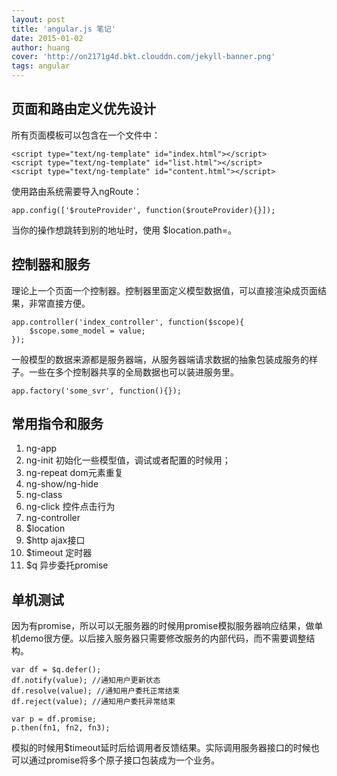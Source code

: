 ```yaml
---
layout: post
title: 'angular.js 笔记'
date: 2015-01-02
author: huang
cover: 'http://on2171g4d.bkt.clouddn.com/jekyll-banner.png'
tags: angular
---
```


## 页面和路由定义优先设计

所有页面模板可以包含在一个文件中：<br>
```
<script type="text/ng-template" id="index.html"></script>
<script type="text/ng-template" id="list.html"></script>
<script type="text/ng-template" id="content.html"></script>
```

使用路由系统需要导入ngRoute：<br>
```
app.config(['$routeProvider', function($routeProvider){}]);
```

当你的操作想跳转到别的地址时，使用 $location.path=。<br>


## 控制器和服务

理论上一个页面一个控制器。控制器里面定义模型数据值，可以直接渲染成页面结果，非常直接方便。<br>
```
app.controller('index_controller', function($scope){
	$scope.some_model = value;
});
```

一般模型的数据来源都是服务器端，从服务器端请求数据的抽象包装成服务的样子。一些在多个控制器共享的全局数据也可以装进服务里。<br>
```
app.factory('some_svr', function(){});
```

## 常用指令和服务

1. ng-app
1. ng-init 初始化一些模型值，调试或者配置的时候用；
1. ng-repeat dom元素重复
1. ng-show/ng-hide
1. ng-class
1. ng-click 控件点击行为
1. ng-controller
1. $location
1. $http ajax接口
1. $timeout 定时器
1. $q 异步委托promise

## 单机测试

因为有promise，所以可以无服务器的时候用promise模拟服务器响应结果，做单机demo很方便。以后接入服务器只需要修改服务的内部代码，而不需要调整结构。<br>
```
var df = $q.defer();
df.notify(value); //通知用户更新状态
df.resolve(value); //通知用户委托正常结束
df.reject(value); //通知用户委托异常结束

var p = df.promise;
p.then(fn1, fn2, fn3);
```

模拟的时候用$timeout延时后给调用者反馈结果。实际调用服务器接口的时候也可以通过promise将多个原子接口包装成为一个业务。